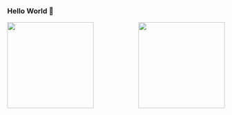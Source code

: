 ### Hello World 👋

<!--
**maggiebr0wn/maggiebr0wn** is a ✨ _special_ ✨ repository because its `README.md` (this file) appears on your GitHub profile.
-->
<a href="https://github.com/anuraghazra/github-readme-stats">
  <img height=200 align="left" src="https://github-readme-stats.vercel.app/api/top-langs/?username=maggiebr0wn&layout=compact&theme=default" />
</a>

<a href="https://github.com/anuraghazra/github-readme-stats">
  <img height=200 align="right" src="https://streak-stats.demolab.com/?user=maggiebr0wn&layout=compact&theme=default)](https://git.io/streak-stats" />
</a>



